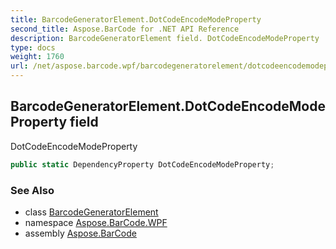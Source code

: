 ```yaml
---
title: BarcodeGeneratorElement.DotCodeEncodeModeProperty
second_title: Aspose.BarCode for .NET API Reference
description: BarcodeGeneratorElement field. DotCodeEncodeModeProperty
type: docs
weight: 1760
url: /net/aspose.barcode.wpf/barcodegeneratorelement/dotcodeencodemodeproperty/
---
```

## BarcodeGeneratorElement.DotCodeEncodeModeProperty field

DotCodeEncodeModeProperty

```csharp
public static DependencyProperty DotCodeEncodeModeProperty;
```

### See Also

* class [BarcodeGeneratorElement](../)
* namespace [Aspose.BarCode.WPF](../../barcodegeneratorelement/)
* assembly [Aspose.BarCode](../../../)



